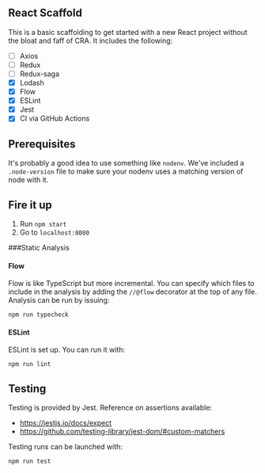 ## React Scaffold
This is a basic scaffolding to get started with a new React project without the bloat and faff of CRA. It includes the following:
- [ ] Axios
- [ ] Redux
- [ ] Redux-saga
- [x] Lodash
- [x] Flow
- [x] ESLint
- [x] Jest
- [X] CI via GitHub Actions

## Prerequisites
It's probably a good idea to use something like `nodenv`. We've included a `.node-version` file to make sure your nodenv uses a matching version of node with it.

## Fire it up
1. Run `npm start`
2. Go to `localhost:8080`

###Static Analysis
#### Flow
Flow is like TypeScript but more incremental. You can specify which files to include in the analysis by adding the `//@flow` decorator at the top of any file. Analysis can be run by issuing:
```shell
npm run typecheck
```

#### ESLint
ESLint is set up. You can run it with:
```shell
npm run lint
```

## Testing
Testing is provided by Jest.
Reference on assertions available:
- https://jestjs.io/docs/expect
- https://github.com/testing-library/jest-dom/#custom-matchers

Testing runs can be launched with:
```shell
npm run test
```
